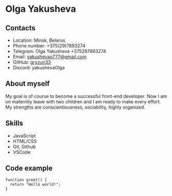 # Olga Yakusheva

## Contacts
* Location: Minsk, Belarus
* Phone number: +375(29)7893274
* Telegram: Olga Yakusheva +375297893274
* Email: yakushevao777@gmail.com
* GitHub: [gryzun33](https://github.com/gryzun33)
* Discord: yakushevaOlga

## About myself
My goal is of course to become a successful front-end developer. Now I am on maternity leave with two children and I am ready to make every effort. My strengths are conscientiousness, sociability, highly organized.

## Skills
* JavaScript
* HTML/CSS
* Git, Github
* VSCode

## Code example
```
function greet() {
  return "Hello world!";
}
```